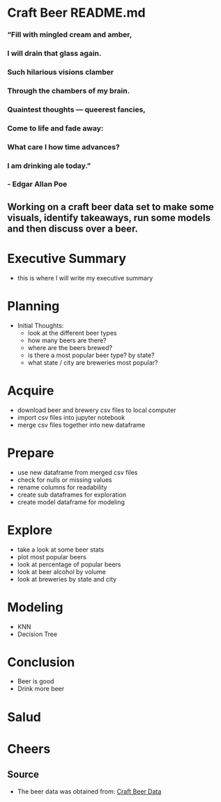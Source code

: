 # Craft Beer README.md

### “Fill with mingled cream and amber,
### I will drain that glass again.
### Such hilarious visions clamber
### Through the chambers of my brain.
### Quaintest thoughts — queerest fancies,
### Come to life and fade away:
### What care I how time advances?
### I am drinking ale today.”
### - Edgar Allan Poe

## Working on a craft beer data set to make some visuals, identify takeaways, run some models and then discuss over a beer.

# Executive Summary

- this is where I will write my executive summary

# Planning

- Initial Thoughts:
    - look at the different beer types
    - how many beers are there?
    - where are the beers brewed?
    - is there a most popular beer type? by state?
    - what state / city are breweries most popular?

# Acquire

- download beer and brewery csv files to local computer
- import csv files into jupyter notebook
- merge csv files together into new dataframe

# Prepare

- use new dataframe from merged csv files
- check for nulls or missing values
- rename columns for readability
- create sub dataframes for exploration
- create model dataframe for modeling

# Explore

- take a look at some beer stats
- plot most popular beers
- look at percentage of popular beers
- look at beer alcohol by volume
- look at breweries by state and city

# Modeling

- KNN
- Decision Tree

# Conclusion

- Beer is good
- Drink more beer

# Salud
# Cheers


## Source

- The beer data was obtained from: [Craft Beer Data](https://www.kaggle.com/nickhould/craft-cans)